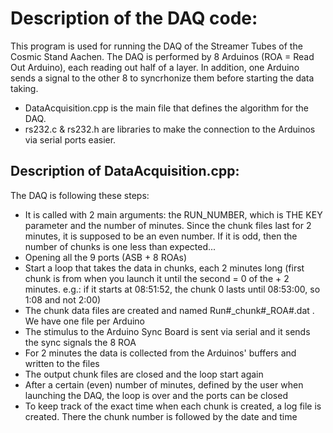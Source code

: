 # Description of the DAQ code:
This program is used for running the DAQ of the Streamer Tubes of the Cosmic Stand Aachen.
The DAQ is performed by 8 Arduinos (ROA = Read Out Arduino), each reading out half of a layer. In addition, one Arduino sends a signal to the other 8 to syncrhonize them before starting the data taking.
- DataAcquisition.cpp is the main file that defines the algorithm for the DAQ.
- rs232.c & rs232.h are libraries to make the connection to the Arduinos via serial ports easier.

## Description of DataAcquisition.cpp:
The DAQ is following these steps:
- It is called with 2 main arguments: the RUN_NUMBER, which is THE KEY parameter and the number of minutes. Since the chunk files last for 2 minutes, it is supposed to be an even number. If it is odd, then the number of chunks is one less than expected...
- Opening all the 9 ports (ASB + 8 ROAs)
- Start a loop that takes the data in chunks, each 2 minutes long (first chunk is from when you launch it until the second = 0 of the + 2 minutes. e.g.: if it starts at 08:51:52, the chunk 0 lasts until 08:53:00, so 1:08 and not 2:00)
- The chunk data files are created and named Run#_chunk#_ROA#.dat . We have one file per Arduino
- The stimulus to the Arduino Sync Board is sent via serial and it sends the sync signals the 8 ROA
- For 2 minutes the data is collected from the Arduinos' buffers and written to the files
- The output chunk files are closed and the loop start again
- After a certain (even) number of minutes, defined by the user when launching the DAQ, the loop is over and the ports can be closed
- To keep track of the exact time when each chunk is created, a log file is created. There the chunk number is followed by the date and time
